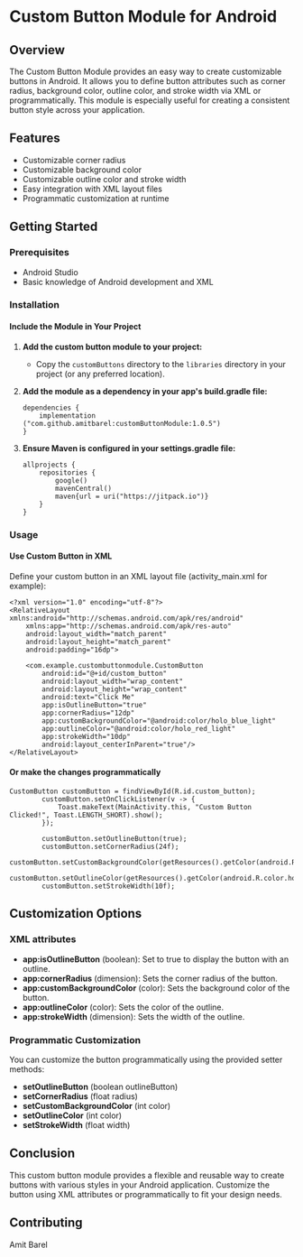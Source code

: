 # Custom Button Module for Android

## Overview

The Custom Button Module provides an easy way to create customizable buttons in Android. It allows
you to define button attributes such as corner radius, background color, outline color, and stroke
width via XML or programmatically. This module is especially useful for creating a consistent button
style across your application.

## Features

- Customizable corner radius
- Customizable background color
- Customizable outline color and stroke width
- Easy integration with XML layout files
- Programmatic customization at runtime

## Getting Started

### Prerequisites

- Android Studio
- Basic knowledge of Android development and XML

### Installation

#### Include the Module in Your Project

1. **Add the custom button module to your project:**

    - Copy the `customButtons` directory to the `libraries` directory in your project (or any
      preferred location).

2. **Add the module as a dependency in your app's build.gradle file:**
    ```
    dependencies {
        implementation ("com.github.amitbarel:customButtonModule:1.0.5")
    }
   ```

3. **Ensure Maven is configured in your settings.gradle file:**
    ```
    allprojects {
        repositories {
            google()
            mavenCentral()
            maven{url = uri("https://jitpack.io")}
        }
    }
   ```

### Usage

#### Use Custom Button in XML

Define your custom button in an XML layout file (activity_main.xml for example):

```
<?xml version="1.0" encoding="utf-8"?>
<RelativeLayout xmlns:android="http://schemas.android.com/apk/res/android"
    xmlns:app="http://schemas.android.com/apk/res-auto"
    android:layout_width="match_parent"
    android:layout_height="match_parent"
    android:padding="16dp">

    <com.example.custombuttonmodule.CustomButton
        android:id="@+id/custom_button"
        android:layout_width="wrap_content"
        android:layout_height="wrap_content"
        android:text="Click Me"
        app:isOutlineButton="true"
        app:cornerRadius="12dp"
        app:customBackgroundColor="@android:color/holo_blue_light"
        app:outlineColor="@android:color/holo_red_light"
        app:strokeWidth="10dp"
        android:layout_centerInParent="true"/>
</RelativeLayout>
```

#### Or make the changes programmatically

```
CustomButton customButton = findViewById(R.id.custom_button);
        customButton.setOnClickListener(v -> {
            Toast.makeText(MainActivity.this, "Custom Button Clicked!", Toast.LENGTH_SHORT).show();
        });

        customButton.setOutlineButton(true);
        customButton.setCornerRadius(24f);
        customButton.setCustomBackgroundColor(getResources().getColor(android.R.color.holo_green_light));
        customButton.setOutlineColor(getResources().getColor(android.R.color.holo_blue_dark));
        customButton.setStrokeWidth(10f);
```

## Customization Options

### XML attributes

- **app:isOutlineButton** (boolean): Set to true to display the button with an outline.
- **app:cornerRadius** (dimension): Sets the corner radius of the button.
- **app:customBackgroundColor** (color): Sets the background color of the button.
- **app:outlineColor** (color): Sets the color of the outline.
- **app:strokeWidth** (dimension): Sets the width of the outline.

### Programmatic Customization

You can customize the button programmatically using the provided setter methods:

- **setOutlineButton** (boolean outlineButton)
- **setCornerRadius** (float radius)
- **setCustomBackgroundColor** (int color)
- **setOutlineColor** (int color)
- **setStrokeWidth** (float width)

## Conclusion

This custom button module provides a flexible and reusable way to create buttons with various styles
in your Android application. Customize the button using XML attributes or programmatically to fit
your design needs.

## Contributing

Amit Barel
